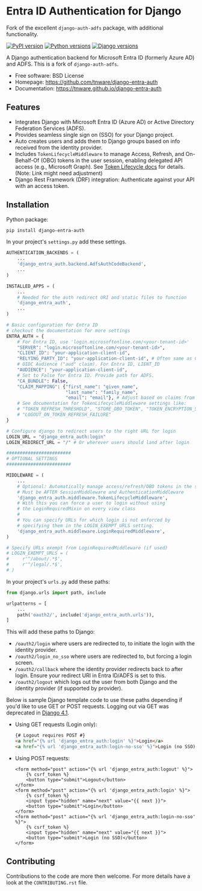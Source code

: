 # Entra ID Authentication for Django

Fork of the excellent `django-auth-adfs` package, with additional functionality.

[![PyPI version](https://img.shields.io/pypi/v/django-entra-auth.svg)](https://pypi.python.org/pypi/django-entra-auth)
[![Python versions](https://img.shields.io/pypi/pyversions/django-entra-auth.svg)](https://pypi.python.org/pypi/django-entra-auth#downloads)
[![Django versions](https://img.shields.io/pypi/djversions/django-entra-auth.svg)](https://pypi.python.org/pypi/django-entra-auth)

A Django authentication backend for Microsoft Entra ID (formerly Azure AD) and ADFS. This is a fork of `django-auth-adfs`.

*   Free software: BSD License
*   Homepage: https://github.com/tnware/django-entra-auth
*   Documentation: https://tnware.github.io/django-entra-auth

## Features

*   Integrates Django with Microsoft Entra ID (Azure AD) or Active Directory Federation Services (ADFS).
*   Provides seamless single sign on (SSO) for your Django project.
*   Auto creates users and adds them to Django groups based on info received from the identity provider.
*   Includes `TokenLifecycleMiddleware` to manage Access, Refresh, and On-Behalf-Of (OBO) tokens in the user session, enabling delegated API access (e.g., Microsoft Graph). See [Token Lifecycle docs](docs/token_lifecycle.md) for details. (Note: Link might need adjustment)
*   Django Rest Framework (DRF) integration: Authenticate against your API with an access token.

## Installation

Python package:

```bash
pip install django-entra-auth
```

In your project's `settings.py` add these settings.

```python
AUTHENTICATION_BACKENDS = (
    ...
    'django_entra_auth.backend.AdfsAuthCodeBackend',
    ...
)

INSTALLED_APPS = (
    ...
    # Needed for the auth redirect URI and static files to function
    'django_entra_auth',
    ...
)

# Basic configuration for Entra ID
# checkout the documentation for more settings
ENTRA_AUTH = {
    # For Entra ID, use 'login.microsoftonline.com/<your-tenant-id>'
    "SERVER": "login.microsoftonline.com/<your-tenant-id>",
    "CLIENT_ID": "your-application-client-id",
    "RELYING_PARTY_ID": "your-application-client-id", # Often same as CLIENT_ID for Entra ID
    # OIDC Audience ("aud" claim). For Entra ID, LIENT_ID
    "AUDIENCE": "your-application-client-id",
    # Set to False for Entra ID. Provide path for ADFS.
    "CA_BUNDLE": False,
    "CLAIM_MAPPING": {"first_name": "given_name",
                      "last_name": "family_name",
                      "email": "email"}, # Adjust based on claims from your provider
    # See documentation for TokenLifecycleMiddleware settings like:
    # "TOKEN_REFRESH_THRESHOLD", "STORE_OBO_TOKEN", "TOKEN_ENCRYPTION_SALT",
    # "LOGOUT_ON_TOKEN_REFRESH_FAILURE"
}

# Configure django to redirect users to the right URL for login
LOGIN_URL = "django_entra_auth:login"
LOGIN_REDIRECT_URL = "/" # Or wherever users should land after login

########################
# OPTIONAL SETTINGS
########################

MIDDLEWARE = (
    ...
    # Optional: Automatically manage access/refresh/OBO tokens in the session
    # Must be AFTER SessionMiddleware and AuthenticationMiddleware
    'django_entra_auth.middleware.TokenLifecycleMiddleware',
    # With this you can force a user to login without using
    # the LoginRequiredMixin on every view class
    #
    # You can specify URLs for which login is not enforced by
    # specifying them in the LOGIN_EXEMPT_URLS setting.
    'django_entra_auth.middleware.LoginRequiredMiddleware',
)

# Specify URLs exempt from LoginRequiredMiddleware (if used)
# LOGIN_EXEMPT_URLS = (
#     r'^/about/.*$',
#     r'^/legal/.*$',
# )
```

In your project's `urls.py` add these paths:

```python
from django.urls import path, include

urlpatterns = [
    ...
    path('oauth2/', include('django_entra_auth.urls')),
]
```

This will add these paths to Django:

*   `/oauth2/login` where users are redirected to, to initiate the login with the identity provider.
*   `/oauth2/login_no_sso` where users are redirected to, but forcing a login screen.
*   `/oauth2/callback` where the identity provider redirects back to after login. Ensure your redirect URI in Entra ID/ADFS is set to this.
*   `/oauth2/logout` which logs out the user from both Django and the identity provider (if supported by provider).

Below is sample Django template code to use these paths depending if
you'd like to use GET or POST requests. Logging out via GET was deprecated in
[Django 4.1](https://docs.djangoproject.com/en/5.1/releases/4.1/#features-deprecated-in-4-1).

*   Using GET requests (Login only):

    ```html
    {# Logout requires POST #}
    <a href="{% url 'django_entra_auth:login' %}">Login</a>
    <a href="{% url 'django_entra_auth:login-no-sso' %}">Login (no SSO)</a>
    ```

*   Using POST requests:

    ```html+django
    <form method="post" action="{% url 'django_entra_auth:logout' %}">
        {% csrf_token %}
        <button type="submit">Logout</button>
    </form>
    <form method="post" action="{% url 'django_entra_auth:login' %}">
        {% csrf_token %}
        <input type="hidden" name="next" value="{{ next }}">
        <button type="submit">Login</button>
    </form>
    <form method="post" action="{% url 'django_entra_auth:login-no-sso' %}">
        {% csrf_token %}
        <input type="hidden" name="next" value="{{ next }}">
        <button type="submit">Login (no SSO)</button>
    </form>
    ```

## Contributing

Contributions to the code are more then welcome.
For more details have a look at the `CONTRIBUTING.rst` file.